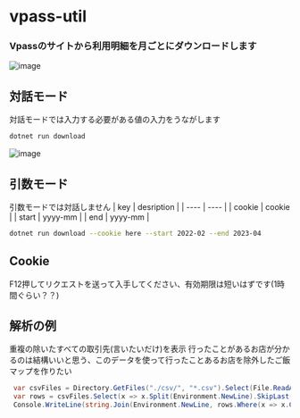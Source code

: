 # vpass-util

### Vpassのサイトから利用明細を月ごとにダウンロードします
![image](https://user-images.githubusercontent.com/51302983/234056185-a1c89bb5-8568-4b1a-a99c-ffe8ff71316c.png)

## 対話モード
対話モードでは入力する必要がある値の入力をうながします
```bash
dotnet run download
```
![image](https://user-images.githubusercontent.com/51302983/234057064-f2795016-51ff-43cb-8efa-9d52d0341de5.png)

## 引数モード
引数モードでは対話しません
|  key  |  desription  |
| ---- | ---- |
|  cookie  |  cookie  |
|  start  |  yyyy-mm  |
|  end  |  yyyy-mm  |
```bash
dotnet run download --cookie here --start 2022-02 --end 2023-04
```

## Cookie
F12押してリクエストを送って入手してください、有効期限は短いはずです(1時間ぐらい？？)

## 解析の例
重複の除いたすべての取引先(言いたいだけ)を表示
行ったことがあるお店が分かるのは結構いいと思う、このデータを使って行ったことあるお店を除外したご飯マップを作りたい
```csharp
 var csvFiles = Directory.GetFiles("./csv/", "*.csv").Select(File.ReadAllText);
 var rows = csvFiles.Select(x => x.Split(Environment.NewLine).SkipLast(2)).SelectMany(x => x).Select(x => x.Split(",").SkipLast(1).ToList());
 Console.WriteLine(string.Join(Environment.NewLine, rows.Where(x => x.Count == 6).Select(x => x[1]).Distinct().OrderBy(x => x)));
```
